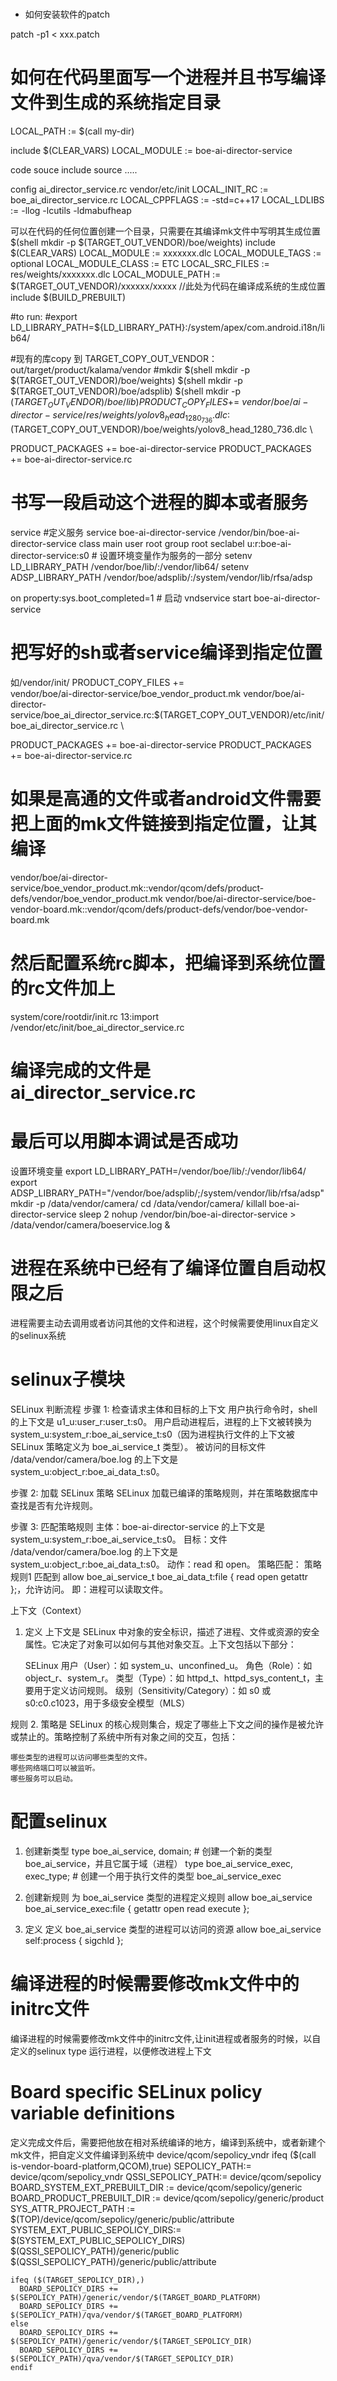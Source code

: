 #
- 如何安装软件的patch

patch -p1 < xxx.patch

# 如何在代码里面写一个进程并且书写编译文件到生成的系统指定目录
LOCAL_PATH := $(call my-dir)

include $(CLEAR_VARS)
LOCAL_MODULE := boe-ai-director-service


code souce
include source
.....

config ai_director_service.rc  vendor/etc/init
LOCAL_INIT_RC := boe_ai_director_service.rc
LOCAL_CPPFLAGS := -std=c++17
LOCAL_LDLIBS := -llog -lcutils -ldmabufheap



可以在代码的任何位置创建一个目录，只需要在其编译mk文件中写明其生成位置
$(shell mkdir -p $(TARGET_OUT_VENDOR)/boe/weights)
include $(CLEAR_VARS)
LOCAL_MODULE       := xxxxxxx.dlc
LOCAL_MODULE_TAGS   := optional
LOCAL_MODULE_CLASS  := ETC
LOCAL_SRC_FILES     := res/weights/xxxxxxx.dlc
LOCAL_MODULE_PATH   := $(TARGET_OUT_VENDOR)/xxxxxx/xxxxx //此处为代码在编译成系统的生成位置
include $(BUILD_PREBUILT)


#to run:
#export LD_LIBRARY_PATH=${LD_LIBRARY_PATH}:/system/apex/com.android.i18n/lib64/



#现有的库copy 到 TARGET_COPY_OUT_VENDOR：out/target/product/kalama/vendor
#mkdir 
$(shell mkdir -p $(TARGET_OUT_VENDOR)/boe/weights)
$(shell mkdir -p $(TARGET_OUT_VENDOR)/boe/adsplib)
$(shell mkdir -p $(TARGET_OUT_VENDOR)/boe/lib)
PRODUCT_COPY_FILES += \
    vendor/boe/ai-director-service/res/weights/yolov8_head_1280_736.dlc:$(TARGET_COPY_OUT_VENDOR)/boe/weights/yolov8_head_1280_736.dlc \

PRODUCT_PACKAGES += boe-ai-director-service
PRODUCT_PACKAGES += boe-ai-director-service.rc

# 书写一段启动这个进程的脚本或者服务
service
#定义服务
service boe-ai-director-service /vendor/bin/boe-ai-director-service
    class main
    user root
    group root
    seclabel u:r:boe-ai-director-service:s0
	# 设置环境变量作为服务的一部分
    setenv  LD_LIBRARY_PATH /vendor/boe/lib/:/vendor/lib64/
    setenv  ADSP_LIBRARY_PATH /vendor/boe/adsplib/:/system/vendor/lib/rfsa/adsp
	
on property:sys.boot_completed=1
    # 启动 vndservice
    start boe-ai-director-service


# 把写好的sh或者service编译到指定位置
如/vendor/init/
PRODUCT_COPY_FILES += \
vendor/boe/ai-director-service/boe_vendor_product.mk
	vendor/boe/ai-director-service/boe_ai_director_service.rc:$(TARGET_COPY_OUT_VENDOR)/etc/init/boe_ai_director_service.rc \

PRODUCT_PACKAGES += boe-ai-director-service
PRODUCT_PACKAGES += boe-ai-director-service.rc


# 如果是高通的文件或者android文件需要把上面的mk文件链接到指定位置，让其编译
vendor/boe/ai-director-service/boe_vendor_product.mk::vendor/qcom/defs/product-defs/vendor/boe_vendor_product.mk
vendor/boe/ai-director-service/boe-vendor-board.mk::vendor/qcom/defs/product-defs/vendor/boe-vendor-board.mk


# 然后配置系统rc脚本，把编译到系统位置的rc文件加上
system/core/rootdir/init.rc
13:import /vendor/etc/init/boe_ai_director_service.rc



# 编译完成的文件是ai_director_service.rc


# 最后可以用脚本调试是否成功
设置环境变量
export LD_LIBRARY_PATH=/vendor/boe/lib/:/vendor/lib64/
export ADSP_LIBRARY_PATH="/vendor/boe/adsplib/;/system/vendor/lib/rfsa/adsp"
mkdir -p /data/vendor/camera/
cd /data/vendor/camera/
killall boe-ai-director-service
sleep 2
nohup /vendor/bin/boe-ai-director-service > /data/vendor/camera/boeservice.log &


# 进程在系统中已经有了编译位置自启动权限之后
进程需要主动去调用或者访问其他的文件和进程，这个时候需要使用linux自定义的selinux系统





# selinux子模块
SELinux 判断流程
步骤 1: 检查请求主体和目标的上下文
    用户执行命令时，shell 的上下文是 u1_u:user_r:user_t:s0。
    用户启动进程后，进程的上下文被转换为 system_u:system_r:boe_ai_service_t:s0（因为进程执行文件的上下文被 SELinux 策略定义为 boe_ai_service_t 类型）。
    被访问的目标文件 /data/vendor/camera/boe.log 的上下文是 system_u:object_r:boe_ai_data_t:s0。


步骤 2: 加载 SELinux 策略
SELinux 加载已编译的策略规则，并在策略数据库中查找是否有允许规则。


步骤 3: 匹配策略规则
    主体：boe-ai-director-service 的上下文是 system_u:system_r:boe_ai_service_t:s0。
    目标：文件 /data/vendor/camera/boe.log 的上下文是 system_u:object_r:boe_ai_data_t:s0。
    动作：read 和 open。
    策略匹配：
        策略规则1 匹配到 allow boe_ai_service_t boe_ai_data_t:file { read open getattr };，允许访问。
        即：进程可以读取文件。


上下文（Context）
1. 定义
上下文是 SELinux 中对象的安全标识，描述了进程、文件或资源的安全属性。它决定了对象可以如何与其他对象交互。上下文包括以下部分：

    SELinux 用户（User）：如 system_u、unconfined_u。
    角色（Role）：如 object_r、system_r。
    类型（Type）：如 httpd_t、httpd_sys_content_t，主要用于定义访问规则。
    级别（Sensitivity/Category）：如 s0 或 s0:c0.c1023，用于多级安全模型（MLS）

规则
2.  策略是 SELinux 的核心规则集合，规定了哪些上下文之间的操作是被允许或禁止的。策略控制了系统中所有对象之间的交互，包括：

    哪些类型的进程可以访问哪些类型的文件。
    哪些网络端口可以被监听。
    哪些服务可以启动。



# 配置selinux
1. 创建新类型
type boe_ai_service, domain;       # 创建一个新的类型 boe_ai_service，并且它属于域（进程）
type boe_ai_service_exec, exec_type; # 创建一个用于执行文件的类型 boe_ai_service_exec

2. 创建新规则
为 boe_ai_service 类型的进程定义规则
allow boe_ai_service boe_ai_service_exec:file { getattr open read execute };

3. 定义
定义 boe_ai_service 类型的进程可以访问的资源
allow boe_ai_service self:process { sigchld };


# 编译进程的时候需要修改mk文件中的initrc文件
编译进程的时候需要修改mk文件中的initrc文件,让init进程或者服务的时候，以自定义的selinux type 运行进程，以便修改进程上下文

# Board specific SELinux policy variable definitions
定义完成文件后，需要把他放在相对系统编译的地方，编译到系统中，或者新建个mk文件，把自定义文件编译到系统中
device/qcom/sepolicy_vndr
ifeq ($(call is-vendor-board-platform,QCOM),true)
SEPOLICY_PATH:= device/qcom/sepolicy_vndr
QSSI_SEPOLICY_PATH:= device/qcom/sepolicy
BOARD_SYSTEM_EXT_PREBUILT_DIR := device/qcom/sepolicy/generic
BOARD_PRODUCT_PREBUILT_DIR := device/qcom/sepolicy/generic/product
SYS_ATTR_PROJECT_PATH := $(TOP)/device/qcom/sepolicy/generic/public/attribute
SYSTEM_EXT_PUBLIC_SEPOLICY_DIRS:= \
    $(SYSTEM_EXT_PUBLIC_SEPOLICY_DIRS) \
    $(QSSI_SEPOLICY_PATH)/generic/public \
    $(QSSI_SEPOLICY_PATH)/generic/public/attribute

    ifeq ($(TARGET_SEPOLICY_DIR),)
      BOARD_SEPOLICY_DIRS += $(SEPOLICY_PATH)/generic/vendor/$(TARGET_BOARD_PLATFORM)
      BOARD_SEPOLICY_DIRS += $(SEPOLICY_PATH)/qva/vendor/$(TARGET_BOARD_PLATFORM)
    else
      BOARD_SEPOLICY_DIRS += $(SEPOLICY_PATH)/generic/vendor/$(TARGET_SEPOLICY_DIR)
      BOARD_SEPOLICY_DIRS += $(SEPOLICY_PATH)/qva/vendor/$(TARGET_SEPOLICY_DIR)
    endif
